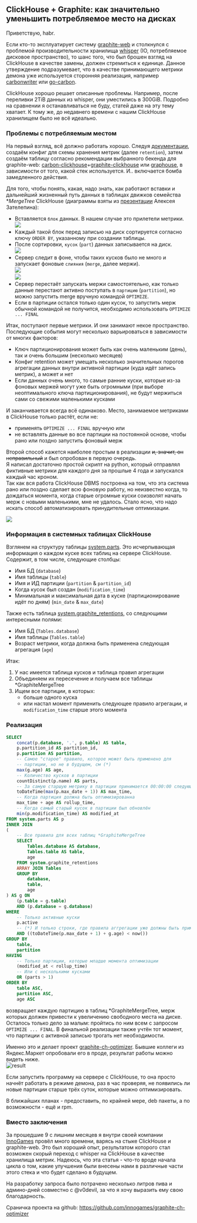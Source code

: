 ## ClickHouse + Graphite: как значительно уменьшить потребляемое место на дисках

Приветствую, habr.

Если кто-то эксплуатирует систему [graphite-web](https://github.com/graphite-project/graphite-web) и столкнулся с проблемой производительности хранилища [whisper](https://github.com/graphite-project/whisper) (IO, потребляемое дисковое пространство), то шанс того, что был брошен взгляд на ClickHouse в качестве замены, должен стремиться к единице. Данное утверждение подразумевает, что в качестве принимающего метрики демона уже используется сторонняя реализация, например [carbonwriter](https://github.com/grobian/carbonwriter) или [go-carbon](https://github.com/go-graphite/go-carbon).

ClickHouse хорошо решает описанные проблемы. Например, после переливки 2TiB данных из whisper, они уместились в 300GiB. Подробно на сравнении я останавливаться не буду, статей даже на эту тему хватает. К тому же, до недавнего времени с нашим ClickHouse хранилищем было не всё идеально.
<cut text="Так что же не так?"/>

### Проблемы с потребляемым местом

На первый взгляд, всё должно работать хорошо. Следуя [документации](https://clickhouse.yandex/docs/ru/operations/table_engines/graphitemergetree/#primer-konfiguratsii), создаём конфиг для схемы хранения метрик (далее `retention`), затем создаём таблицу согласно рекомендации выбранного бекенда для graphite-web: [carbon-clickhouse](https://github.com/lomik/carbon-clickhouse)+[graphite-clickhouse](https://github.com/lomik/graphite-clickhouse) или [graphouse](https://github.com/ClickHouse/graphouse), в зависимости от того, какой стек используется. И.. включается бомба замедленного действия.

Для того, чтобы понять, какая, надо знать, как работают вставки и дальнейший жизненный путь данных в таблицах движков семейства \**MergeTree* ClickHouse (диаграммы взяты из [презентации](https://youtu.be/PLMSA_gDdyM) Алексея Зателепина):

* Вставляется `блок` данных. В нашем случае это прилетели метрики.  
![](https://habrastorage.org/webt/sg/w-/j-/sgw-j-iqinterrfern_vltigkzk.png)
* Каждый такой блок перед записью на диск сортируется согласно ключу `ORDER BY`, указанному при создании таблицы.
* После сортировки, `кусок` (`part`) данных записывается на диск.  
![](https://habrastorage.org/webt/pw/jn/i2/pwjni2dacybsmesxpbhsjzcbsnu.png)
* Сервер следит в фоне, чтобы таких кусков было не много и запускает фоновые `слияния` (`merge`, далее мержи).  
![](https://habrastorage.org/webt/bl/jx/ge/bljxge8pm7mw1dknwvqptruwqcu.png)  
![](https://habrastorage.org/webt/le/nx/bk/lenxbkzrtkajgoat-tqdfuqnzkk.png)
* Сервер перестаёт запускать мержи самостоятельно, как только данные перестают активно поступать в `партицию` (`partition`), но можно запустить merge вручную командой `OPTIMIZE`.
* Если в партиции остался только один кусок, то запустить мерж обычной командой не получится, необходимо использовать `OPTIMIZE ... FINAL`

Итак, поступают первые метрики. И они занимают некое пространство. Последующие события могут несколько варьироваться в зависимости от многих факторов:

* Ключ партиционирования может быть как очень маленьким (день), так и очень большим (несколько месяцев)
* Конфиг retention может умещать несколько значительных порогов агрегации данных внутри активной партиции (куда идёт запись метрик), а может и нет
* Если данных очень много, то самые ранние куски, которые из-за фоновых мержей могут уже быть огромными (при выборе неоптимального ключа партиционирования), не будут мержиться сами со свежими маленькими кусками

И заканчивается всегда всё одинаково. Место, занимаемое метриками в ClickHouse только растёт, если не:

* применять `OPTIMIZE ... FINAL` вручную или
* не вставлять данные во все партиции на постоянной основе, чтобы рано или поздно запустить фоновый мерж

Второй способ кажется наиболее простым в реализации ~~и, значит, он неправильный~~ и был опробован в первую очередь.  
Я написал достаточно простой скрипт на python, который отправлял фиктивные метрики для каждого дня за прошлые 4 года и запускался каждый час кроном.  
Так как вся работа ClickHouse DBMS построена на том, что эта система рано или поздно сделает всю фоновую работу, но неизвестно когда, то дождаться момента, когда старые огромные куски соизволят начать мерж с новыми маленькими, мне не удалось. Стало ясно, что надо искать способ автоматизировать принудительные оптимизации.

![](https://habrastorage.org/webt/ph/p0/1q/php01q8tw0cn8r5hxyr44dvc6hk.png)

### Информация в системных таблицах ClickHouse

Взглянем на структуру таблицы [system.parts](https://clickhouse.yandex/docs/ru/operations/system_tables/#system_tables-parts). Это исчерпывающая информация о каждом куске всех таблиц на сервере ClickHouse. Содержит, в том числе, следующие столбцы:

* Имя БД (`database`)
* Имя таблицы (`table`)
* Имя и ИД партиции (`partition` & `partition_id`)
* Когда кусок был создан (`modification_time`)
* Минимальная и максимальная дата в куске (партиционирование идёт по дням) (`min_date` & `max_date`)

Также есть таблица [system.graphite_retentions](https://clickhouse.yandex/docs/ru/operations/system_tables/#system-graphite-retentions), со следующими интересными полями:

* Имя БД (`Tables.database`)
* Имя таблицы (`Tables.table`)
* Возраст метрики, когда должна быть применена следующая агрегация (`age`)


Итак:

1. У нас имеется таблица кусков и таблица правил агрегации
1. Объединяем их пересечение и получаем все таблицы \*GraphiteMergeTree
1. Ищем все партиции, в которых:
    - больше одного куска
    - или настал момент применить следующее правило агрегации, и `modification_time` старше этого момента

### Реализация

<spoiler title="Данный запрос">

```sql
SELECT
    concat(p.database, '.', p.table) AS table,
    p.partition_id AS partition_id,
    p.partition AS partition,
    -- Самое "старое" правило, которое может быть применено для
    -- партиции, но не в будущем, см (*)
    max(g.age) AS age,
    -- Количество кусков в партиции
    countDistinct(p.name) AS parts,
    -- За самую старшую метрику в партиции принимается 00:00:00 следующего дня
    toDateTime(max(p.max_date + 1)) AS max_time,
    -- Когда партиция должна быть оптимизированна
    max_time + age AS rollup_time,
    -- Когда самый старый кусок в партиции был обновлён
    min(p.modification_time) AS modified_at
FROM system.parts AS p
INNER JOIN
(
    -- Все правила для всех таблиц *GraphiteMergeTree
    SELECT
        Tables.database AS database,
        Tables.table AS table,
        age
    FROM system.graphite_retentions
    ARRAY JOIN Tables
    GROUP BY
        database,
        table,
        age
) AS g ON
    (p.table = g.table)
    AND (p.database = g.database)
WHERE
    -- Только активные куски
    p.active
    -- (*) И только строки, где правила аггрегации уже должны быть применены
    AND ((toDateTime(p.max_date + 1) + g.age) < now())
GROUP BY
    table,
    partition
HAVING
    -- Только партиции, которые младше момента оптимизации
    (modified_at < rollup_time)
    -- Или с несколькими кусками
    OR (parts > 1)
ORDER BY
    table ASC,
    partition ASC,
    age ASC
```

</spoiler>

возвращает каждую партицию в таблиц \*GraphiteMergeTree, мерж которых должен привести к увеличению свободного места на диске. Осталось только дело за малым: пройтись по ним всем с запросом `OPTIMIZE ... FINAL`. В финальной реализации также учтён тот момент, что партиции с активной записью трогать нет необходимости.

Именно это и делает проект [graphite-ch-optimizer](https://github.com/innogames/graphite-ch-optimizer). Бывшие коллеги из Яндекс.Маркет опробовали его в проде, результат работы можно видеть ниже.  
![result](https://habrastorage.org/webt/23/wv/mw/23wvmwkqw9ckohfvfqfshwhbqmu.jpeg)

Если запустить программу на сервере с ClickHouse, то она просто начнёт работать в режиме демона, раз в час проверяя, не появились ли новые партиции старше трёх суток, которые можно оптимизировать.

В ближайших планах - предоставить, по крайней мере, deb пакеты, а по возможности - ещё и rpm.

### Вместо заключения

За прошедшие 9 с лишним месяцев я внутри своей компании [InnoGames](https://www.innogames.com/ru/) провёл много времени, варясь на стыке ClickHouse и graphite-web. Это был хороший опыт, результатом которого стал возможен скорый переход с whisper на ClickHouse в качестве хранилища метрик. Надеюсь, что эта статья - что-то вроде начала цикла о том, какие улучшения были внесены нами в различные части этого стека и что будет сделано в будущем.

На разработку запроса было потрачено несколько литров пива и админо-дней совместно с @v0devil, за что я хочу выразить ему свою благодарность.

Сраничка проекта на github: https://github.com/innogames/graphite-ch-optimizer
